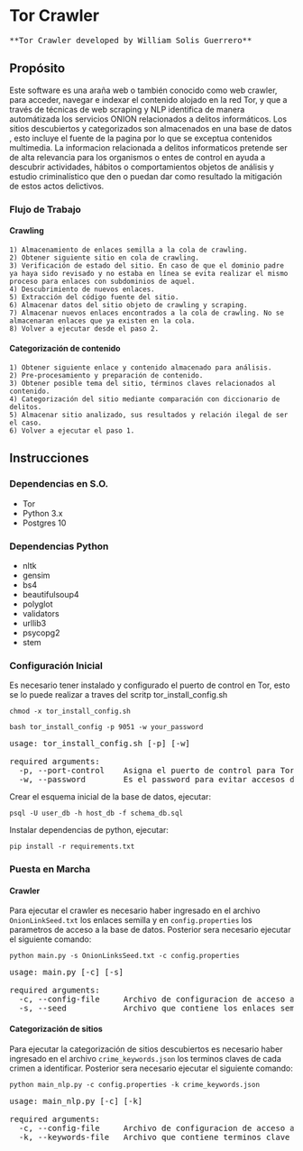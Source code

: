 # Tor Crawler
<pre>
**Tor Crawler developed by William Solis Guerrero**
</pre>
## Propósito

Este software es una araña web o también conocido como web crawler, para acceder, navegar e indexar el contenido 
alojado en la red Tor, y que a través de técnicas de web scraping y NLP identifica de manera automátizada los servicios
 ONION relacionados a delitos informáticos. Los sitios descubiertos y categorizados son almacenados en una base de datos
 , esto incluye el fuente de la pagina por lo que se exceptua contenidos multimedia.
La informacion relacionada a delitos informaticos pretende ser de alta relevancia para los organismos o entes de control
 en ayuda a descubrir actividades, hábitos o comportamientos objetos de análisis y estudio criminalístico que den o 
 puedan dar como resultado la mitigación de estos actos delictivos.
 
### Flujo de Trabajo
 
#### Crawling
 
    1) Almacenamiento de enlaces semilla a la cola de crawling.
    2) Obtener siguiente sitio en cola de crawling.
    3) Verificación de estado del sitio. En caso de que el dominio padre ya haya sido revisado y no estaba en línea se evita realizar el mismo proceso para enlaces con subdominios de aquel.
    4) Descubrimiento de nuevos enlaces.
    5) Extracción del código fuente del sitio.
    6) Almacenar datos del sitio objeto de crawling y scraping.
    7) Almacenar nuevos enlaces encontrados a la cola de crawling. No se almacenaran enlaces que ya existen en la cola.
    8) Volver a ejecutar desde el paso 2.

#### Categorización de contenido

    1) Obtener siguiente enlace y contenido almacenado para análisis.
    2) Pre-procesamiento y preparación de contenido.
    3) Obtener posible tema del sitio, términos claves relacionados al contenido.
    4) Categorización del sitio mediante comparación con diccionario de delitos.
    5) Almacenar sitio analizado, sus resultados y relación ilegal de ser el caso.
    6) Volver a ejecutar el paso 1.

## Instrucciones
 
### Dependencias en S.O.

- Tor
- Python 3.x
- Postgres 10

### Dependencias Python

- nltk
- gensim
- bs4
- beautifulsoup4
- polyglot
- validators
- urllib3
- psycopg2
- stem

### Configuración Inicial

Es necesario tener instalado y configurado el puerto de control en Tor, esto se lo puede realizar a traves del scritp 
tor_install_config.sh 

`chmod -x tor_install_config.sh`

`bash tor_install_config -p 9051 -w your_password`

<pre>
usage: tor_install_config.sh [-p] [-w]

required arguments:
  -p, --port-control    Asigna el puerto de control para Tor, por defecto es 9051.
  -w, --password        Es el password para evitar accesos de terceros no autorizados. 
</pre>

Crear el esquema inicial de la base de datos, ejecutar:

`psql -U user_db -h host_db -f schema_db.sql`

Instalar dependencias de python, ejecutar:

`pip install -r requirements.txt`

### Puesta en Marcha

#### Crawler

Para ejecutar el crawler es necesario haber ingresado en el archivo `OnionLinkSeed.txt` los enlaces semilla y en 
`config.properties` los parametros de acceso a la base de datos. Posterior sera necesario ejecutar el siguiente comando:

`python main.py -s OnionLinksSeed.txt -c config.properties`

<pre>
usage: main.py [-c] [-s]

required arguments:
  -c, --config-file     Archivo de configuracion de acceso a la base de datos.
  -s, --seed            Archivo que contiene los enlaces semilla. 
</pre>

#### Categorización de sitios

Para ejecutar la categorización de sitios descubiertos es necesario haber ingresado en el archivo `crime_keywords.json` 
los terminos claves de cada crimen a identificar. Posterior sera necesario ejecutar el siguiente comando:

`python main_nlp.py -c config.properties -k crime_keywords.json`

<pre>
usage: main_nlp.py [-c] [-k]

required arguments:
  -c, --config-file     Archivo de configuracion de acceso a la base de datos.
  -k, --keywords-file   Archivo que contiene terminos clave para criterios de categorización. 
</pre>